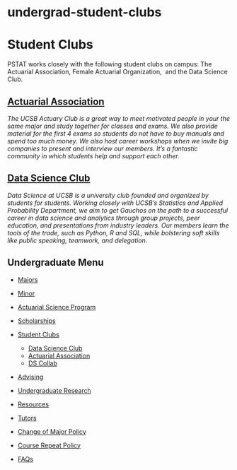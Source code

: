# undergrad-student-clubs

# Student Clubs

PSTAT works closely with the following student clubs on campus: The Actuarial Association, Female Actuarial Organization,  and the Data Science Club.

## [Actuarial Association](http://actuaryclub.pstat.ucsb.edu/prospective-students/membership/)

*The UCSB Actuary Club is a great way to meet motivated people in your the same major and study together for classes and exams. We also provide material for the first 4 exams so students do not have to buy manuals and spend too much money. We also host career workshops when we invite big companies to present and interview our members. It’s a fantastic community in which students help and support each other.*

## [Data Science Club](http://datascience.pstat.ucsb.edu/)

*Data Science at UCSB is a university club founded and organized by students for students. Working closely with UCSB’s Statistics and Applied Probability Department, we aim to get Gauchos on the path to a successful career in data science and analytics through group projects, peer education, and presentations from industry leaders. Our members learn the tools of the trade, such as Python, R and SQL, while bolstering soft skills like public speaking, teamwork, and delegation.* 

## Undergraduate Menu

- [Majors](/undergrad/majors "Undergraduate Majors")
- [Minor](/undergrad/minor "Minor in Statistical Science")
- [Actuarial Science Program](/undergrad/actuarial-science "Actuarial Science Program")
- [Scholarships](/undergrad/scholarships "Undergraduate Scholarships")
- [Student Clubs](/undergrad/student-clubs "Student Clubs")
  
  - [Data Science Club](http://datascience.pstat.ucsb.edu "Data Science Club")
  - [Actuarial Association](http://actuaryclub.pstat.ucsb.edu "Actuarial Association")
  - [DS Collab](https://dscollab.github.io/ "DS Collab (https://dscollab.github.io/)")
- [Advising](/undergrad/advising "Undergraduate Advising")
- [Undergraduate Research](/undergrad/research "Undergraduate Research")
- [Resources](/undergrad/resources "Undergraduate Resources")
- [Tutors](/undergrad/tutors "Tutors")
- [Change of Major Policy](/undergrad/major-change "Change of Major Policy")
- [Course Repeat Policy](/undergrad/course-repeat "Course Repeat Policy")
- [FAQs](/undergrad/faqs "Undergraduate FAQs")